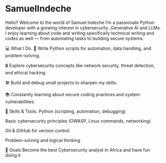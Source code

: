 # SamuelIndeche
Hello!!
Welcome to the world of Samuel Indeche
I’m a passionate Python developer with a growing interest in cybersecurity ,Generative AI and LLMs. I enjoy learning about code and writing specifically technical writing and codes as well — from automating tasks to building secure systems.

💻 What I Do.
🐍 Write Python scripts for automation, data handling, and problem-solving.

🔒 Explore cybersecurity concepts like network security, threat detection, and ethical hacking.

🛠️ Build and debug small projects to sharpen my skills.

📚 Constantly learning about secure coding practices and system vulnerabilities.

🧠 Skills & Tools.
Python (scripting, automation, debugging)

Basic cybersecurity principles (OWASP, Linux commands, networking)

Git & GitHub for version control

Problem-solving and logical thinking

🚀 Goals
Become the best Cybersecurity analyst in Africa and have fun doing it
